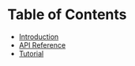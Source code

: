 # Table of Contents

* [Introduction](./README.md)
* [API Reference](./API/README.md)
* [Tutorial](./tutorial/README.MD)